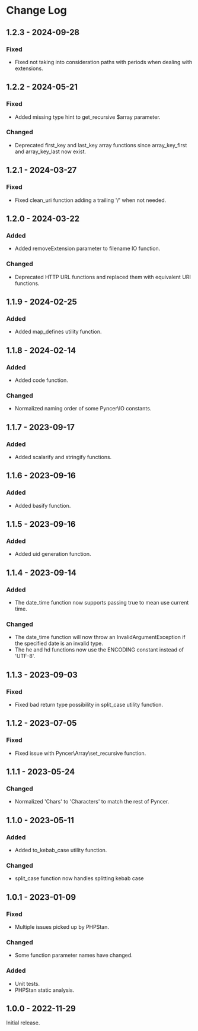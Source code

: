 # Change Log

## 1.2.3 - 2024-09-28

### Fixed

- Fixed not taking into consideration paths with periods when dealing with extensions.

## 1.2.2 - 2024-05-21

### Fixed

- Added missing type hint to get\_recursive $array parameter.

### Changed

- Deprecated first\_key and last\_key array functions since array\_key\_first and array\_key\_last now exist.

## 1.2.1 - 2024-03-27

### Fixed

- Fixed clean\_uri function adding a trailing '/' when not needed.

## 1.2.0 - 2024-03-22

### Added

- Added removeExtension parameter to filename IO function.

### Changed

- Deprecated HTTP URL functions and replaced them with equivalent URI functions.

## 1.1.9 - 2024-02-25

### Added

- Added map\_defines utility function.

## 1.1.8 - 2024-02-14

### Added

- Added code function.

### Changed

- Normalized naming order of some Pyncer\IO constants.

## 1.1.7 - 2023-09-17

### Added

- Added scalarify and stringify functions.

## 1.1.6 - 2023-09-16

### Added

- Added basify function.

## 1.1.5 - 2023-09-16

### Added

- Added uid generation function.

## 1.1.4 - 2023-09-14

### Added

- The date\_time function now supports passing true to mean use current time.

### Changed

- The date\_time function will now throw an InvalidArgumentException if the specified date is an invalid type.
- The he and hd functions now use the ENCODING constant instead of 'UTF-8'.

## 1.1.3 - 2023-09-03

### Fixed

- Fixed bad return type possibility in split\_case utility function.

## 1.1.2 - 2023-07-05

### Fixed

- Fixed issue with Pyncer\Array\set\_recursive function.

## 1.1.1 - 2023-05-24

### Changed

- Normalized 'Chars' to 'Characters' to match the rest of Pyncer.

## 1.1.0 - 2023-05-11

### Added

- Added to\_kebab\_case utility function.

### Changed

- split\_case function now handles splitting kebab case

## 1.0.1 - 2023-01-09

### Fixed

- Multiple issues picked up by PHPStan.

### Changed

- Some function parameter names have changed.

### Added

- Unit tests.
- PHPStan static analysis.

## 1.0.0 - 2022-11-29

Initial release.
